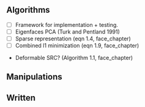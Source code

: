 ## Algorithms
- [ ] Framework for implementation + testing.
- [ ] Eigenfaces PCA (Turk and Pentland 1991)
- [ ] Sparse representation (eqn 1.4, face_chapter)
- [ ] Combined l1 minimization (eqn 1.9, face_chapter)

- Deformable SRC? (Algorithm 1.1, face_chapter)

## Manipulations

## Written
